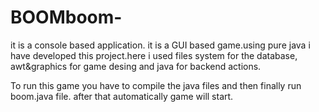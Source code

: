 # BOOMboom-
it is a console based application. it is a GUI based game.using pure java i have developed this project.here i used files system for the database, awt&graphics for game desing and java for backend actions.

To run this game you have to compile the java files and then finally run boom.java file. after that automatically game will start.
